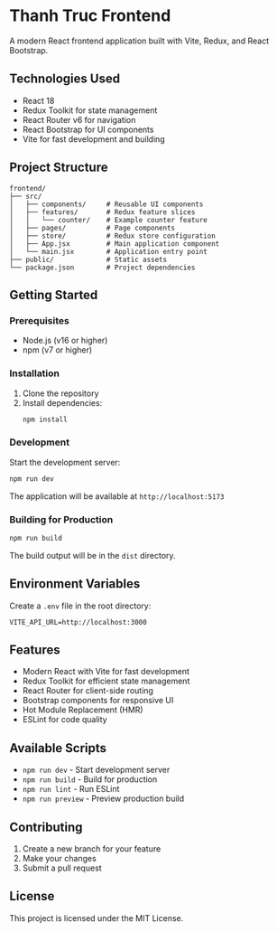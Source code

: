 # Thanh Truc Frontend

A modern React frontend application built with Vite, Redux, and React Bootstrap.

## Technologies Used

- React 18
- Redux Toolkit for state management
- React Router v6 for navigation
- React Bootstrap for UI components
- Vite for fast development and building

## Project Structure

```
frontend/
├── src/
│   ├── components/     # Reusable UI components
│   ├── features/       # Redux feature slices
│   │   └── counter/    # Example counter feature
│   ├── pages/          # Page components
│   ├── store/          # Redux store configuration
│   ├── App.jsx         # Main application component
│   └── main.jsx        # Application entry point
├── public/             # Static assets
└── package.json        # Project dependencies
```

## Getting Started

### Prerequisites

- Node.js (v16 or higher)
- npm (v7 or higher)

### Installation

1. Clone the repository
2. Install dependencies:
   ```bash
   npm install
   ```

### Development

Start the development server:
```bash
npm run dev
```

The application will be available at `http://localhost:5173`

### Building for Production

```bash
npm run build
```

The build output will be in the `dist` directory.

## Environment Variables

Create a `.env` file in the root directory:
```
VITE_API_URL=http://localhost:3000
```

## Features

- Modern React with Vite for fast development
- Redux Toolkit for efficient state management
- React Router for client-side routing
- Bootstrap components for responsive UI
- Hot Module Replacement (HMR)
- ESLint for code quality

## Available Scripts

- `npm run dev` - Start development server
- `npm run build` - Build for production
- `npm run lint` - Run ESLint
- `npm run preview` - Preview production build

## Contributing

1. Create a new branch for your feature
2. Make your changes
3. Submit a pull request

## License

This project is licensed under the MIT License.
